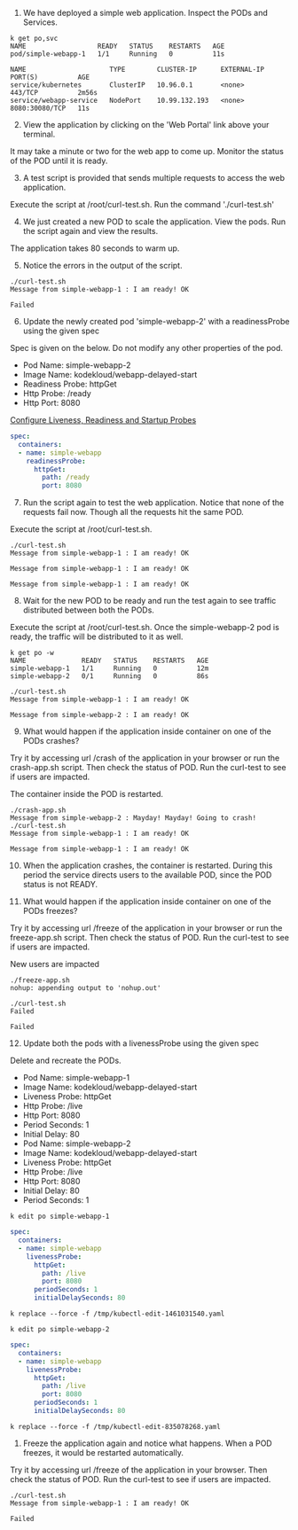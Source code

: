 1. We have deployed a simple web application. Inspect the PODs and Services.

```shell
k get po,svc
NAME                  READY   STATUS    RESTARTS   AGE
pod/simple-webapp-1   1/1     Running   0          11s

NAME                     TYPE        CLUSTER-IP      EXTERNAL-IP   PORT(S)          AGE
service/kubernetes       ClusterIP   10.96.0.1       <none>        443/TCP          2m56s
service/webapp-service   NodePort    10.99.132.193   <none>        8080:30080/TCP   11s
```

2. View the application by clicking on the 'Web Portal' link above your terminal.

It may take a minute or two for the web app to come up. Monitor the status of the POD until it is ready.

3. A test script is provided that sends multiple requests to access the web application.

Execute the script at /root/curl-test.sh. Run the command './curl-test.sh'

4. We just created a new POD to scale the application. View the pods. Run the script again and view the results.

The application takes 80 seconds to warm up.

5. Notice the errors in the output of the script.

```shell
./curl-test.sh 
Message from simple-webapp-1 : I am ready! OK

Failed
```

6. Update the newly created pod 'simple-webapp-2' with a readinessProbe using the given spec


Spec is given on the below. Do not modify any other properties of the pod.

- Pod Name: simple-webapp-2
- Image Name: kodekloud/webapp-delayed-start
- Readiness Probe: httpGet
- Http Probe: /ready
- Http Port: 8080

[Configure Liveness, Readiness and Startup Probes](https://kubernetes.io/docs/tasks/configure-pod-container/configure-liveness-readiness-startup-probes/)

```yaml
spec:
  containers:
  - name: simple-webapp
    readinessProbe:
      httpGet:
        path: /ready
        port: 8080
```

7. Run the script again to test the web application. Notice that none of the requests fail now. Though all the requests hit the same POD.

Execute the script at /root/curl-test.sh.

```shell
./curl-test.sh 
Message from simple-webapp-1 : I am ready! OK

Message from simple-webapp-1 : I am ready! OK

Message from simple-webapp-1 : I am ready! OK
```

8. Wait for the new POD to be ready and run the test again to see traffic distributed between both the PODs.

Execute the script at /root/curl-test.sh.
Once the simple-webapp-2 pod is ready, the traffic will be distributed to it as well.

```shell
k get po -w
NAME              READY   STATUS    RESTARTS   AGE
simple-webapp-1   1/1     Running   0          12m
simple-webapp-2   0/1     Running   0          86s

./curl-test.sh 
Message from simple-webapp-1 : I am ready! OK

Message from simple-webapp-2 : I am ready! OK
```

9. What would happen if the application inside container on one of the PODs crashes?

Try it by accessing url /crash of the application in your browser or run the crash-app.sh script. Then check the status of POD. Run the curl-test to see if users are impacted.

The container inside the POD is restarted.

```shell
./crash-app.sh 
Message from simple-webapp-2 : Mayday! Mayday! Going to crash!
./curl-test.sh 
Message from simple-webapp-1 : I am ready! OK

Message from simple-webapp-1 : I am ready! OK
```

10. When the application crashes, the container is restarted. During this period the service directs users to the available POD, since the POD status is not READY.

11. What would happen if the application inside container on one of the PODs freezes?

Try it by accessing url /freeze of the application in your browser or run the freeze-app.sh script. Then check the status of POD. Run the curl-test to see if users are impacted.

New users are impacted

```shell
./freeze-app.sh 
nohup: appending output to 'nohup.out'

./curl-test.sh 
Failed

Failed
```

12. Update both the pods with a livenessProbe using the given spec


Delete and recreate the PODs.

- Pod Name: simple-webapp-1
- Image Name: kodekloud/webapp-delayed-start
- Liveness Probe: httpGet
- Http Probe: /live
- Http Port: 8080
- Period Seconds: 1
- Initial Delay: 80
- Pod Name: simple-webapp-2
- Image Name: kodekloud/webapp-delayed-start
- Liveness Probe: httpGet
- Http Probe: /live
- Http Port: 8080
- Initial Delay: 80
- Period Seconds: 1

```shell
k edit po simple-webapp-1
```

```yaml
spec:
  containers:
  - name: simple-webapp
    livenessProbe:
      httpGet:
        path: /live
        port: 8080
      periodSeconds: 1
      initialDelaySeconds: 80
```

```shell
k replace --force -f /tmp/kubectl-edit-1461031540.yaml 

k edit po simple-webapp-2
```

```yaml
spec:
  containers:
  - name: simple-webapp
    livenessProbe:
      httpGet:
        path: /live
        port: 8080
      periodSeconds: 1
      initialDelaySeconds: 80
```

```shell
k replace --force -f /tmp/kubectl-edit-835078268.yaml
```

1.  Freeze the application again and notice what happens. When a POD freezes, it would be restarted automatically.

Try it by accessing url /freeze of the application in your browser. Then check the status of POD. Run the curl-test to see if users are impacted.

```shell
./curl-test.sh 
Message from simple-webapp-1 : I am ready! OK

Failed
```
